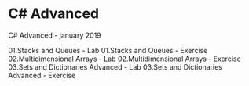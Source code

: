# C# Advanced
C# Advanced - january 2019

01.Stacks and Queues - Lab
01.Stacks and Queues - Exercise
02.Multidimensional Arrays - Lab
02.Multidimensional Arrays - Exercise
03.Sets and Dictionaries Advanced - Lab
03.Sets and Dictionaries Advanced - Exercise